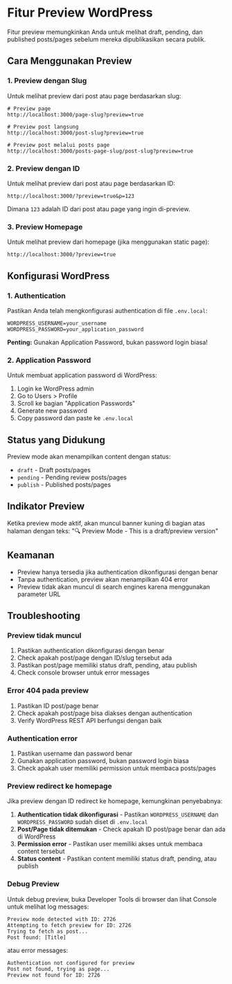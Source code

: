 # Fitur Preview WordPress

Fitur preview memungkinkan Anda untuk melihat draft, pending, dan published posts/pages sebelum mereka dipublikasikan secara publik.

## Cara Menggunakan Preview

### 1. Preview dengan Slug

Untuk melihat preview dari post atau page berdasarkan slug:

```
# Preview page
http://localhost:3000/page-slug?preview=true

# Preview post langsung
http://localhost:3000/post-slug?preview=true

# Preview post melalui posts page
http://localhost:3000/posts-page-slug/post-slug?preview=true
```

### 2. Preview dengan ID

Untuk melihat preview dari post atau page berdasarkan ID:

```
http://localhost:3000/?preview=true&p=123
```

Dimana `123` adalah ID dari post atau page yang ingin di-preview.

### 3. Preview Homepage

Untuk melihat preview dari homepage (jika menggunakan static page):

```
http://localhost:3000/?preview=true
```

## Konfigurasi WordPress

### 1. Authentication

Pastikan Anda telah mengkonfigurasi authentication di file `.env.local`:

```env
WORDPRESS_USERNAME=your_username
WORDPRESS_PASSWORD=your_application_password
```

**Penting:** Gunakan Application Password, bukan password login biasa!

### 2. Application Password

Untuk membuat application password di WordPress:

1. Login ke WordPress admin
2. Go to Users > Profile
3. Scroll ke bagian "Application Passwords"
4. Generate new password
5. Copy password dan paste ke `.env.local`

## Status yang Didukung

Preview mode akan menampilkan content dengan status:

- `draft` - Draft posts/pages
- `pending` - Pending review posts/pages
- `publish` - Published posts/pages

## Indikator Preview

Ketika preview mode aktif, akan muncul banner kuning di bagian atas halaman dengan teks:
"🔍 Preview Mode - This is a draft/preview version"

## Keamanan

- Preview hanya tersedia jika authentication dikonfigurasi dengan benar
- Tanpa authentication, preview akan menampilkan 404 error
- Preview tidak akan muncul di search engines karena menggunakan parameter URL

## Troubleshooting

### Preview tidak muncul

1. Pastikan authentication dikonfigurasi dengan benar
2. Check apakah post/page dengan ID/slug tersebut ada
3. Pastikan post/page memiliki status draft, pending, atau publish
4. Check console browser untuk error messages

### Error 404 pada preview

1. Pastikan ID post/page benar
2. Check apakah post/page bisa diakses dengan authentication
3. Verify WordPress REST API berfungsi dengan baik

### Authentication error

1. Pastikan username dan password benar
2. Gunakan application password, bukan password login biasa
3. Check apakah user memiliki permission untuk membaca posts/pages

### Preview redirect ke homepage

Jika preview dengan ID redirect ke homepage, kemungkinan penyebabnya:

1. **Authentication tidak dikonfigurasi** - Pastikan `WORDPRESS_USERNAME` dan `WORDPRESS_PASSWORD` sudah diset di `.env.local`
2. **Post/Page tidak ditemukan** - Check apakah ID post/page benar dan ada di WordPress
3. **Permission error** - Pastikan user memiliki akses untuk membaca content tersebut
4. **Status content** - Pastikan content memiliki status draft, pending, atau publish

### Debug Preview

Untuk debug preview, buka Developer Tools di browser dan lihat Console untuk melihat log messages:

```
Preview mode detected with ID: 2726
Attempting to fetch preview for ID: 2726
Trying to fetch as post...
Post found: [Title]
```

atau error messages:

```
Authentication not configured for preview
Post not found, trying as page...
Preview not found for ID: 2726
```
